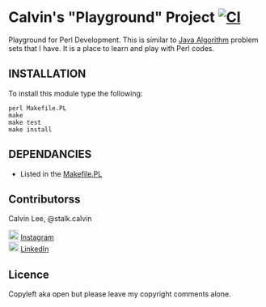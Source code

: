 # Calvin's "Playground" Project [![CI](https://api.travis-ci.org/stalk-calvin/Perl-Algorithms.svg?branch=master)](https://travis-ci.org/stalk-calvin/Perl-Algorithms)

Playground for Perl Development. This is similar to [Java Algorithm](https://github.com/stalk-calvin/Java-Algorithms) problem sets that I have. It is a place to learn and play with Perl codes. 

## INSTALLATION
 
To install this module type the following:
 
    perl Makefile.PL
    make
    make test
    make install

## DEPENDANCIES

  - Listed in the [Makefile.PL](https://github.com/stalk-calvin/Perl-Algorithms/blob/master/Makefile.PL)

## Contributorss

Calvin Lee, @stalk.calvin

<a href="https://www.instagram.com/stalk.calvin/"><img alt="Add me to Instagram" src="http://www.dep.pa.gov/publishingimages/instagram.png" height="20px" width="20px"/></a> <span><a href="https://www.instagram.com/stalk.calvin/">Instagram</a></span>
<br/>
<a href="https://www.linkedin.com/in/stalkme"><img alt="Add me to Linkedin" src="http://aspyra.com/wp-content/uploads/icon-linkedin-20px.png" height="20px" width="20px"/></a> <span><a href="https://www.linkedin.com/in/stalkme">LinkedIn</a></span>

## Licence

Copyleft aka open but please leave my copyright comments alone.
